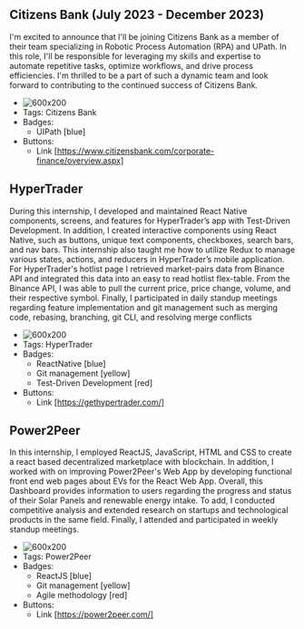 ## Citizens Bank (July 2023 - December 2023)
I'm excited to announce that I'll be joining Citizens Bank as a member of their team specializing in Robotic Process Automation (RPA) and UPath. In this role, I'll be responsible for leveraging my skills and expertise to automate repetitive tasks, optimize workflows, and drive process efficiencies. I'm thrilled to be a part of such a dynamic team and look forward to contributing to the continued success of Citizens Bank.
- ![600x200](https://1000logos.net/wp-content/uploads/2022/09/Citizens-Bank-logo.png)
- Tags: Citizens Bank
- Badges:
  - UIPath [blue]
- Buttons:
  - Link [https://www.citizensbank.com/corporate-finance/overview.aspx]

## HyperTrader
During this internship, I developed and maintained React Native components, screens, and features for HyperTrader’s app with Test-Driven Development. In addition, I created interactive components using React Native, such as buttons, unique text components, checkboxes, search bars, and nav bars. This internship also taught me how to utilize Redux to manage various states, actions, and reducers in HyperTrader’s mobile application. For HyperTrader's hotlist page I retrieved market-pairs data from Binance API and integrated this data into an easy to read hotlist flex-table. From the Binance API, I was able to pull the current price, price change, volume, and their respective symbol. Finally, I participated in daily standup meetings regarding feature implementation and git management such as merging code, rebasing, branching, git CLI, and resolving merge conflicts
- ![600x200](https://a.fsdn.com/allura/s/hypertrader/icon?1611683544?&w=148)
- Tags: HyperTrader
- Badges:
  - ReactNative [blue]
  - Git management [yellow]
  - Test-Driven Development [red]
- Buttons:
  - Link [https://gethypertrader.com/]

## Power2Peer
In this internship, I employed ReactJS, JavaScript, HTML and CSS to create a react based decentralized marketplace with blockchain. In addition, I worked with on improving Power2Peer's Web App by developing functional front end web pages about EVs for the React Web App. Overall, this Dashboard provides information to users regarding the progress and status of their Solar Panels and renewable energy intake. To add, I conducted competitive analysis and extended research on startups and technological products in the same field. Finally, I attended and participated in weekly standup meetings.
- ![600x200](https://power2peer.com/wp-content/uploads/2019/05/logo-p2p-r2-horizontal2560.png)
- Tags: Power2Peer
- Badges:
  - ReactJS [blue]
  - Git management [yellow]
  - Agile methodology [red]
- Buttons:
  - Link [https://power2peer.com/]